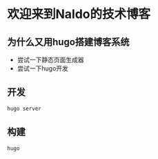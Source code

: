 
# 欢迎来到Naldo的技术博客

## 为什么又用hugo搭建博客系统

- 尝试一下静态页面生成器
- 尝试一下hugo开发

## 开发
```bash
hugo server
```

## 构建
```bash
hugo
```
